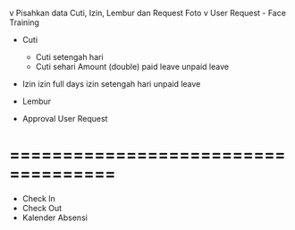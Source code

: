 v Pisahkan data Cuti, Izin, Lembur dan Request Foto
v User Request - Face Training
- Cuti
  - Cuti setengah hari
  - Cuti sehari
    Amount (double)
      paid leave
      unpaid leave
- Izin
      izin full days
      izin setengah hari
      unpaid leave

- Lembur
- Approval User Request

# ====================================

- Check In
- Check Out
- Kalender Absensi

